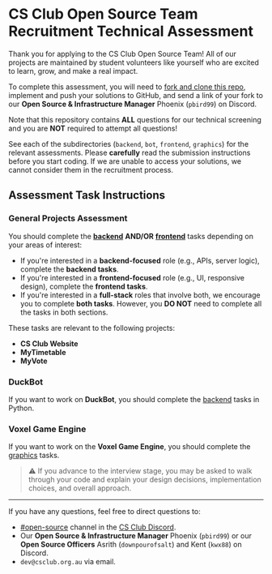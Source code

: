 # CS Club Open Source Team Recruitment Technical Assessment 
Thank you for applying to the CS Club Open Source Team! All of our projects are maintained by student volunteers like yourself who are excited to learn, grow, and make a real impact.

To complete this assessment, you will need to [fork and clone this repo](https://docs.github.com/en/pull-requests/collaborating-with-pull-requests/working-with-forks/fork-a-repo#forking-a-repository), implement and push your solutions to GitHub, and send a link of your fork to our **Open Source & Infrastructure Manager** Phoenix (`pbird99`) on Discord.

Note that this repository contains **ALL** questions for our technical screening and you are **NOT** required to attempt all questions!

See each of the subdirectories (`backend`, `bot`, `frontend`, `graphics`) for the relevant assessments. Please **carefully** read the submission instructions before you start coding. If we are unable to access your solutions, we cannot consider them in the recruitment process.

## Assessment Task Instructions
### General Projects Assessment
You should complete the [**backend**](./backend/README.md) **AND/OR** [**frontend**](./frontend/README.md) tasks depending on your areas of interest:

- If you're interested in a **backend-focused** role (e.g., APIs, server logic), complete the **backend tasks**.
- If you're interested in a **frontend-focused** role (e.g., UI, responsive design), complete the **frontend tasks**.
- If you're interested in a **full-stack** roles that involve both, we encourage you to complete **both tasks**. However, you **DO NOT** need to complete all the tasks in both sections.

These tasks are relevant to the following projects:

* **CS Club Website**
* **MyTimetable**
* **MyVote**

### DuckBot
If you want to work on **DuckBot**, you should complete the [backend](./backend/README.md) tasks in Python.

### Voxel Game Engine
If you want to work on the **Voxel Game Engine**, you should complete the [graphics](./graphics/README.md) tasks.

> ⚠️ If you advance to the interview stage, you may be asked to walk through your code and explain your design decisions, implementation choices, and overall approach.
---

If you have any questions, feel free to direct questions to:

- [#open-source](https://discord.com/channels/656283751332184087/1196429574372872302) channel in the [CS Club Discord](https://discord.gg/UjvVxHA).
- Our **Open Source & Infrastructure Manager** Phoenix (`pbird99`) or our **Open Source Officers** Asrith (`downpourofsalt`) and Kent (`kwx88`) on Discord.
- `dev@csclub.org.au` via email.
